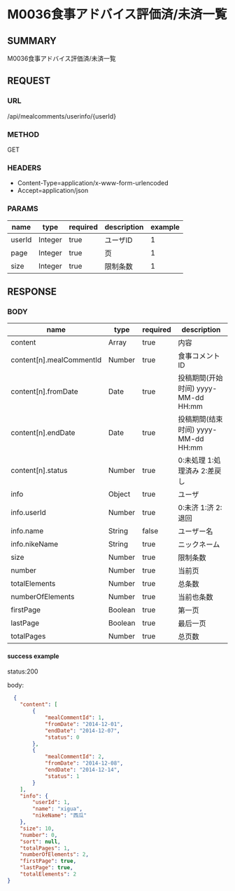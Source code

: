 # M0036食事アドバイス評価済/未済一覧

## SUMMARY

  M0036食事アドバイス評価済/未済一覧

## REQUEST

### URL
/api/mealcomments/userinfo/{userId}

### METHOD

GET

### HEADERS

* Content-Type=application/x-www-form-urlencoded
* Accept=application/json

### PARAMS

| name | type | required | description | example |
|----- | -----| ----- | ----- | -----|
| userId | Integer | true | ユーザID  | 1 |
| page | Integer | true | 页 | 1 |
| size | Integer | true | 限制条数 | 1 |


## RESPONSE

### BODY

| name | type  | required | description |
| ----- | -----| ------- |----- |
| content | Array |  true | 内容 |
| content[n].mealCommentId | Number | true | 食事コメントID   |
| content[n].fromDate | Date | true | 投稿期間(开始时间) yyyy-MM-dd HH:mm |
| content[n].endDate | Date | true | 投稿期間(结束时间)  yyyy-MM-dd HH:mm |
| content[n].status | Number | true | 0:未処理 1:処理済み 2:差戻し |
| info | Object | true | ユーザ |
| info.userId | Number | true | 0:未济 1:济 2:退回 |
| info.name | String | false | ユーザー名 |
| info.nikeName | String | true | ニックネーム | 
| size | Number | true| 限制条数 |
| number | Number | true| 当前页 |
| totalElements | Number | true| 总条数 |
| numberOfElements | Number | true| 当前也条数 |
| firstPage | Boolean | true| 第一页 |
| lastPage | Boolean | true| 最后一页 |
| totalPages | Number | true | 总页数 |


#### success example

status:200

body:
```json
  {
    "content": [
        {
            "mealCommentId": 1,
            "fromDate": "2014-12-01",
            "endDate": "2014-12-07",
            "status": 0
        },
        {
            "mealCommentId": 2,
            "fromDate": "2014-12-08",
            "endDate": "2014-12-14",
            "status": 1
        }
    ],
    "info": {
        "userId": 1,
        "name": "xigua",
        "nikeName": "西瓜"
    },
    "size": 10,
    "number": 0,
    "sort": null,
    "totalPages": 1,
    "numberOfElements": 2,
    "firstPage": true,
    "lastPage": true,
    "totalElements": 2
}
```


